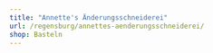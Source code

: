 ```yaml
---
title: "Annette's Änderungsschneiderei"
url: /regensburg/annettes-aenderungsschneiderei/
shop: Basteln
---
```

